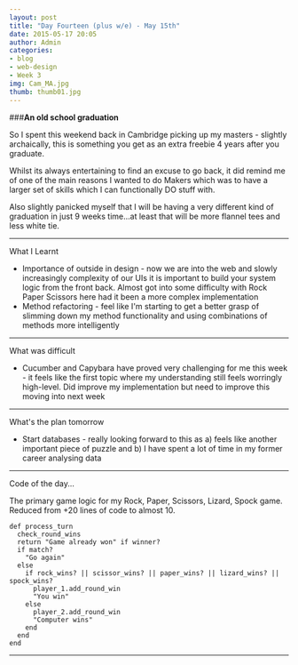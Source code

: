 ```yaml
---
layout: post
title: "Day Fourteen (plus w/e) - May 15th"
date: 2015-05-17 20:05
author: Admin
categories:
- blog
- web-design
- Week 3
img: Cam_MA.jpg
thumb: thumb01.jpg
---
```


###<b>An old school graduation</b>

So I spent this weekend back in Cambridge picking up my masters - slightly archaically, this is something you get as an extra freebie 4 years after you graduate.

Whilst its always entertaining to find an excuse to go back, it did remind me of one of the main reasons I wanted to do Makers which was to have a larger set of skills which I can functionally DO stuff with.

Also slightly panicked myself that I will be having a very different kind of graduation in just 9 weeks time...at least that will be more flannel tees and less white tie.

****

What I Learnt

* Importance of outside in design - now we are into the web and slowly increasingly complexity of our UIs it is important to build your system logic from the front back. Almost got into some difficulty with Rock Paper Scissors here had it been a more complex implementation
* Method refactoring - feel like I'm starting to get a better grasp of slimming down my method functionality and using combinations of methods more intelligently

****

What was difficult

* Cucumber and Capybara have proved very challenging for me this week - it feels like the first topic where my understanding still feels worringly high-level. Did improve my implementation but need to improve this moving into next week

****

What's the plan tomorrow

* Start databases - really looking forward to this as a) feels like another important piece of puzzle and b) I have spent a lot of time in my former career analysing data

****

Code of the day...

The primary game logic for my Rock, Paper, Scissors, Lizard, Spock game. Reduced from +20 lines of code to almost 10.

    def process_turn
      check_round_wins
      return "Game already won" if winner?
      if match?
        "Go again"
      else
        if rock_wins? || scissor_wins? || paper_wins? || lizard_wins? || spock_wins?
          player_1.add_round_win
          "You win"
        else
          player_2.add_round_win
          "Computer wins"
        end
      end
    end

****
<!--more-->


[hampden]: https://github.com/jekyll/jekyll
